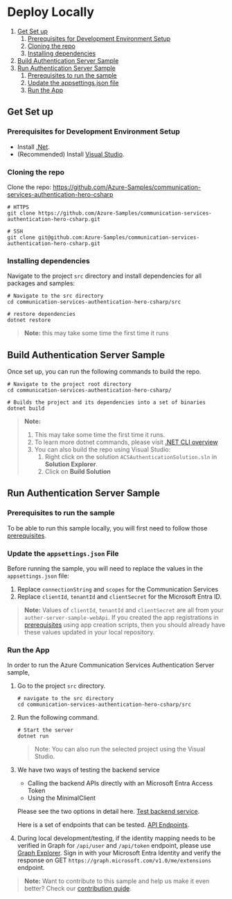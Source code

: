 # Deploy Locally

1. [Get Set up](#get-set-up)
   1. [Prerequisites for Development Environment Setup](#prerequisites-for-development-environment-setup)
   2. [Cloning the repo](#cloning-the-repo)
   2. [Installing dependencies](#installing-dependencies)
2. [Build Authentication Server Sample](#build-authentication-server-sample)
3. [Run Authentication Server Sample](#run-authentication-server-sample)
   1. [Prerequisites to run the sample](#prerequisites-to-run-the-sample)
   2. [Update the appsettings.json file](#update-the-appsettingsjson-file)
   3. [Run the App](#run-the-app)

## Get Set up

### Prerequisites for Development Environment Setup

- Install [.Net](https://dotnet.microsoft.com/).
- (Recommended) Install [Visual Studio](https://visualstudio.microsoft.com/).

### Cloning the repo

Clone the repo: https://github.com/Azure-Samples/communication-services-authentication-hero-csharp

```shell
# HTTPS
git clone https://github.com/Azure-Samples/communication-services-authentication-hero-csharp.git

# SSH
git clone git@github.com:Azure-Samples/communication-services-authentication-hero-csharp.git
```

### Installing dependencies

Navigate to the project `src` directory and install dependencies for all packages and samples:

```shell
# Navigate to the src directory
cd communication-services-authentication-hero-csharp/src

# restore dependencies
dotnet restore
```

>**Note:** this may take some time the first time it runs

## Build Authentication Server Sample

Once set up, you can run the following commands to build the repo.

```shell
# Navigate to the project root directory
cd communication-services-authentication-hero-csharp/

# Builds the project and its dependencies into a set of binaries
dotnet build
```

>**Note:**
>
> 1. This may take some time the first time it runs.
> 2. To learn more dotnet commands, please visit [.NET CLI overview](https://docs.microsoft.com/dotnet/core/tools/)
> 3. You can also build the repo using Visual Studio:
>    1. Right click on the solution `ACSAuthenticationSolution.sln` in **Solution Explorer**.
>    2. Click on **Build Solution**

## Run Authentication Server Sample

### Prerequisites to run the sample
To be able to run this sample locally, you will first need to follow those [prerequisites](../../README.md#prerequisites).

### Update the `appsettings.json` File

Before running the sample, you will need to replace the values in the  `appsettings.json` file:

1. Replace `connectionString` and `scopes` for the Communication Services
2. Replace `clientId`, `tenantId` and `clientSecret` for the Microsoft Entra ID.

>**Note:** Values of `clientId`, `tenantId` and `clientSecret` are all from your `auther-server-sample-webApi`. If you created the app registrations in [prerequisites](#prerequisites-to-run-the-sample) using app creation scripts, then you should already have these values updated in your local repository.

### Run the App

In order to run the Azure Communication Services Authentication Server sample,

1. Go to the project `src` directory.

   ```shell
   # navigate to the src directory
   cd communication-services-authentication-hero-csharp/src
   ```

2. Run the following command.

   ```shell
   # Start the server
   dotnet run
   ```

   > Note: You can also run the selected project using the Visual Studio.

3. We have two ways of testing the backend service
   - Calling the backend APIs directly with an Microsoft Entra Access Token
   - Using the MinimalClient

   Please see the two options in detail here. [Test backend service](../test-tools/test-backend-service.md).

   Here is a set of endpoints that can be tested. [API Endpoints](../design-guides/endpoints-and-responses.md).


4. During local development/testing, if the identity mapping needs to be verified in Graph for `/api/user` and `/api/token` endpoint, please use [Graph Explorer](https://developer.microsoft.com/graph/graph-explorer). Sign in with your Microsoft Entra Identity and verify the response on GET `https://graph.microsoft.com/v1.0/me/extensions` endpoint.

>**Note:** Want to contribute to this sample and help us make it even better? Check our [contribution guide](../contribution-guides/1.get-set-up.md).


